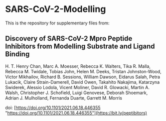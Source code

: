 # SARS-CoV-2-Modelling
This is the repository for supplementary files from:

## Discovery of SARS-CoV-2 Mpro Peptide Inhibitors from Modelling Substrate and Ligand Binding

H. T. Henry Chan, Marc A. Moesser, Rebecca K. Walters, Tika R. Malla, Rebecca M. Twidale, Tobias John, Helen M. Deeks, Tristan Johnston-Wood, Victor Mikhailov, Richard B. Sessions, William Dawson, Eidarus Salah, Petra Lukacik, Claire Strain-Damerell, David Owen, Takahito Nakajima, Katarzyna Swiderek, Alessio Lodola, Vicent Moliner, David R. Glowacki, Martin A. Walsh, Christopher J. Schofield, Luigi Genovese, Deborah Shoemark, Adrian J. Mulholland, Fernanda Duarte, Garrett M. Morris

doi: [https://doi.org/10.1101/2021.06.18.446355 "https://doi.org/10.1101/2021.06.18.446355"](https://bit.ly/peptibitors)
